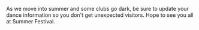 As we move into summer and some clubs go dark, be sure to update your dance information so you don't get unexpected visitors.  Hope to see you all at Summer Festival.
